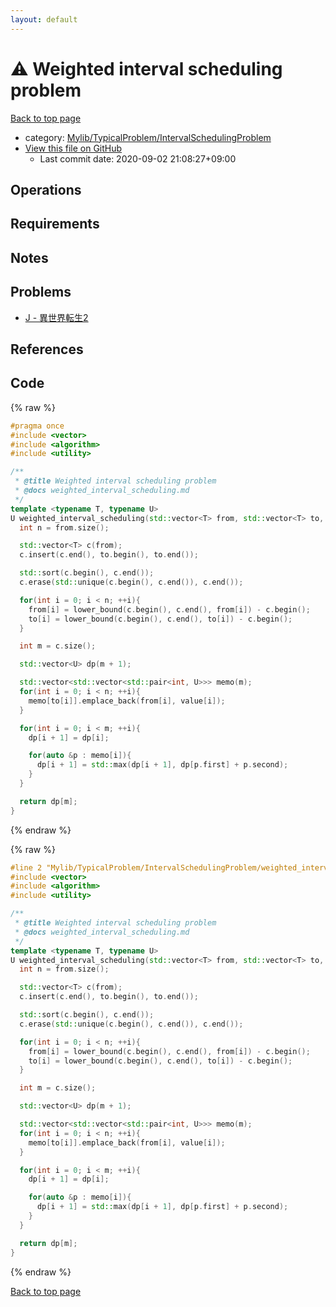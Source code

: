 ```yaml
---
layout: default
---
```


<!-- mathjax config similar to math.stackexchange -->
<script type="text/javascript" async
  src="https://cdnjs.cloudflare.com/ajax/libs/mathjax/2.7.5/MathJax.js?config=TeX-MML-AM_CHTML">
</script>
<script type="text/x-mathjax-config">
  MathJax.Hub.Config({
    TeX: { equationNumbers: { autoNumber: "AMS" }},
    tex2jax: {
      inlineMath: [ ['$','$'] ],
      processEscapes: true
    },
    "HTML-CSS": { matchFontHeight: false },
    displayAlign: "left",
    displayIndent: "2em"
  });
</script>

<script type="text/javascript" src="https://cdnjs.cloudflare.com/ajax/libs/jquery/3.4.1/jquery.min.js"></script>
<script src="https://cdn.jsdelivr.net/npm/jquery-balloon-js@1.1.2/jquery.balloon.min.js" integrity="sha256-ZEYs9VrgAeNuPvs15E39OsyOJaIkXEEt10fzxJ20+2I=" crossorigin="anonymous"></script>
<script type="text/javascript" src="../../../../assets/js/copy-button.js"></script>
<link rel="stylesheet" href="../../../../assets/css/copy-button.css" />


# :warning: Weighted interval scheduling problem

<a href="../../../../index.html">Back to top page</a>

* category: <a href="../../../../index.html#a1062884f064c2b3be412505b6627108">Mylib/TypicalProblem/IntervalSchedulingProblem</a>
* <a href="{{ site.github.repository_url }}/blob/master/Mylib/TypicalProblem/IntervalSchedulingProblem/weighted_interval_scheduling.cpp">View this file on GitHub</a>
    - Last commit date: 2020-09-02 21:08:27+09:00




## Operations

## Requirements

## Notes

## Problems

- [J - 異世界転生2](https://www.hackerrank.com/contests/kodamanwithothers/challenges/2-82/problem)

## References


## Code

<a id="unbundled"></a>
{% raw %}
```cpp
#pragma once
#include <vector>
#include <algorithm>
#include <utility>

/**
 * @title Weighted interval scheduling problem
 * @docs weighted_interval_scheduling.md
 */
template <typename T, typename U>
U weighted_interval_scheduling(std::vector<T> from, std::vector<T> to, std::vector<U> value){
  int n = from.size();

  std::vector<T> c(from);
  c.insert(c.end(), to.begin(), to.end());

  std::sort(c.begin(), c.end());
  c.erase(std::unique(c.begin(), c.end()), c.end());

  for(int i = 0; i < n; ++i){
    from[i] = lower_bound(c.begin(), c.end(), from[i]) - c.begin();
    to[i] = lower_bound(c.begin(), c.end(), to[i]) - c.begin();
  }

  int m = c.size();

  std::vector<U> dp(m + 1);

  std::vector<std::vector<std::pair<int, U>>> memo(m);
  for(int i = 0; i < n; ++i){
    memo[to[i]].emplace_back(from[i], value[i]);
  }

  for(int i = 0; i < m; ++i){
    dp[i + 1] = dp[i];

    for(auto &p : memo[i]){
      dp[i + 1] = std::max(dp[i + 1], dp[p.first] + p.second);
    }
  }

  return dp[m];
}

```
{% endraw %}

<a id="bundled"></a>
{% raw %}
```cpp
#line 2 "Mylib/TypicalProblem/IntervalSchedulingProblem/weighted_interval_scheduling.cpp"
#include <vector>
#include <algorithm>
#include <utility>

/**
 * @title Weighted interval scheduling problem
 * @docs weighted_interval_scheduling.md
 */
template <typename T, typename U>
U weighted_interval_scheduling(std::vector<T> from, std::vector<T> to, std::vector<U> value){
  int n = from.size();

  std::vector<T> c(from);
  c.insert(c.end(), to.begin(), to.end());

  std::sort(c.begin(), c.end());
  c.erase(std::unique(c.begin(), c.end()), c.end());

  for(int i = 0; i < n; ++i){
    from[i] = lower_bound(c.begin(), c.end(), from[i]) - c.begin();
    to[i] = lower_bound(c.begin(), c.end(), to[i]) - c.begin();
  }

  int m = c.size();

  std::vector<U> dp(m + 1);

  std::vector<std::vector<std::pair<int, U>>> memo(m);
  for(int i = 0; i < n; ++i){
    memo[to[i]].emplace_back(from[i], value[i]);
  }

  for(int i = 0; i < m; ++i){
    dp[i + 1] = dp[i];

    for(auto &p : memo[i]){
      dp[i + 1] = std::max(dp[i + 1], dp[p.first] + p.second);
    }
  }

  return dp[m];
}

```
{% endraw %}

<a href="../../../../index.html">Back to top page</a>

